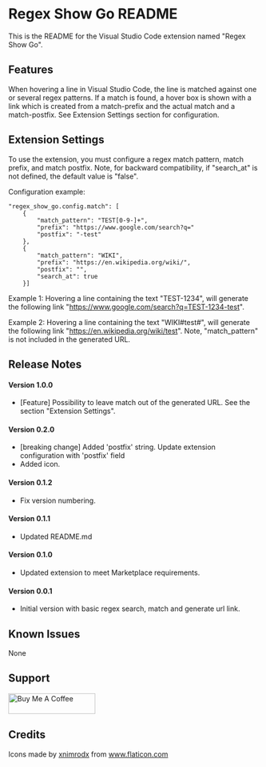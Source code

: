 # Regex Show Go README
This is the README for the Visual Studio Code extension named "Regex Show Go".

## Features
When hovering a line in Visual Studio Code, the line is matched against one or several regex patterns. If a match is found, a hover box is shown with a link which is created from a match-prefix and the actual match and a match-postfix. See Extension Settings section for configuration.

## Extension Settings
To use the extension, you must configure a regex match pattern, match prefix, and match postfix. Note, for backward compatibility, if "search_at" is not defined, the default value is "false". 

Configuration example:
```
"regex_show_go.config.match": [
    {
        "match_pattern": "TEST[0-9-]+",
        "prefix": "https://www.google.com/search?q="
        "postfix": "-test"
    },
    {
        "match_pattern": "WIKI",
        "prefix": "https://en.wikipedia.org/wiki/",
        "postfix": "",
        "search_at": true
    }]
```
Example 1:
Hovering a line containing the text "TEST-1234", will generate the following link "https://www.google.com/search?q=TEST-1234-test".

Example 2:
Hovering a line containing the text "WIKI#test#", will generate the following link "https://en.wikipedia.org/wiki/test". Note, "match_pattern" is not included in the generated URL.

## Release Notes
#### Version 1.0.0
- [Feature] Possibility to leave match out of the generated URL. See the section "Extension Settings".

#### Version 0.2.0
- [breaking change] Added 'postfix' string. Update extension configuration with 'postfix' field
- Added icon.

#### Version 0.1.2
- Fix version numbering.

#### Version 0.1.1
- Updated README.md

#### Version 0.1.0
- Updated extension to meet Marketplace requirements.

#### Version 0.0.1
- Initial version with basic regex search, match and generate url link.

## Known Issues
None

## Support
<a href="https://buymeacoff.ee/Kjeldgaard" target="_blank"><img src="https://cdn.buymeacoffee.com/buttons/default-orange.png" alt="Buy Me A Coffee" height="41" width="174"></a>

## Credits
Icons made by <a href="https://www.flaticon.com/authors/xnimrodx" title="xnimrodx">xnimrodx</a> from <a href="https://www.flaticon.com/" title="Flaticon"> www.flaticon.com</a>
